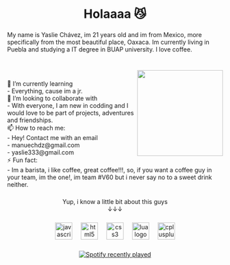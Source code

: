 <h1 align="center">Holaaaa 😼</h1>

###

<p align="left">My name is Yaslie Chávez, im 21 years old and im from Mexico, more specifically from the most beautiful place, Oaxaca. Im currently living in Puebla and studying a IT degree in BUAP university. I love coffee.</p>

###

<br clear="both">

<img align="right" height="200" src="https://i.giphy.com/media/v1.Y2lkPTc5MGI3NjExNnJpZGMwdGFhYWNnZ2FqamFzd3IzczM1NzQ0MzVxamxwOW82bDR5dCZlcD12MV9pbnRlcm5hbF9naWZfYnlfaWQmY3Q9Zw/hzBc3HCFc0icM/giphy.gif"  />

###

<p align="left">🌱 I’m currently learning <br>  - Everything, cause im a jr.<br>👯 I’m looking to collaborate with <br> - With everyone, I am new in codding and I would love to be part of projects, adventures and friendships.<br>📫 How to reach me: <br> - Hey! Contact me with an email<br>- manuechdz@gmail.com<br>- yaslie333@gmail.com<br>⚡ Fun fact:<br>- Im a barista, i like coffee, great coffee!!!, so, if you want a coffee guy in your team, im the one!, im team #V60 but i never say no to a sweet drink neither.</p>

###

<p align="center">Yup, i know a little bit about this guys<br>↓↓↓</p>

###

<div align="center">
  <img src="https://cdn.jsdelivr.net/gh/devicons/devicon/icons/javascript/javascript-original.svg" height="40" alt="javascript logo"  />
  <img width="12" />
  <img src="https://cdn.jsdelivr.net/gh/devicons/devicon/icons/html5/html5-original.svg" height="40" alt="html5 logo"  />
  <img width="12" />
  <img src="https://cdn.jsdelivr.net/gh/devicons/devicon/icons/css3/css3-original.svg" height="40" alt="css3 logo"  />
  <img width="12" />
  <img src="https://cdn.jsdelivr.net/gh/devicons/devicon/icons/lua/lua-original.svg" height="40" alt="lua logo"  />
  <img width="12" />
  <img src="https://cdn.jsdelivr.net/gh/devicons/devicon/icons/cplusplus/cplusplus-original.svg" height="40" alt="cplusplus logo"  />
</div>

###

<div align="center">
  <a href="https://open.spotify.com/user/31ikmu53tyaugmaoobzekk3a7zqa">
    <img src="https://spotify-recently-played-readme.vercel.app/api?user=31ikmu53tyaugmaoobzekk3a7zqa&count=5&unique=false" alt="Spotify recently played"  />
  </a>
</div>

###
